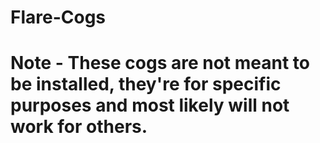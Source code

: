 # Flare-Cogs
# Note - These cogs are not meant to be installed, they're for specific purposes and most likely will not work for others.
